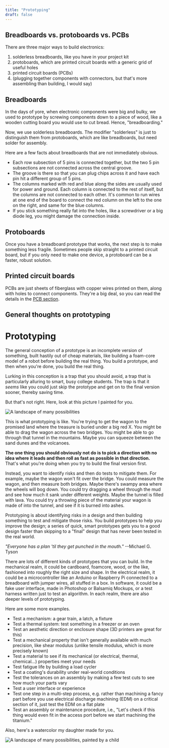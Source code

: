 ```yaml
---
title: "Prototyping"
draft: false
---
```

## Breadboards vs. protoboards vs. PCBs

There are three major ways to build electronics:

1. solderless breadboards, like you have in your project kit
2. protoboards, which are printed circuit boards with a generic grid of useful holes
3. printed circuit boards (PCBs)
4. (plugging together components with connectors, but that's more assembling than building, I would say)

## Breadboards

In the days of yore, when electronic components were big and bulky, we used to prototype by screwing components down to a piece of wood, like a wooden cutting board you would use to cut bread. Hence, "breadboarding."

Now, we use solderless breadboards. The modifier "solderless" is just to distinguish them from protoboards, which are like breadboards, but need solder for assembly.

Here are a few facts about breadboards that are not immediately obvious.

* Each row subsection of 5 pins is connected together, but the two 5 pin subsections are not connected across the central groove.
* The groove is there so that you can plug chips across it and have each pin hit a different group of 5 pins.
* The columns marked with red and blue along the sides are usually used for power and ground. Each column is connected to the rest of itself, but the columns are not connected to each other. It's common to run wires at one end of the board to connect the red column on the left to the one on the right, and same for the blue columns.
* If you stick something really fat into the holes, like a screwdriver or a big diode leg, you might damage the connection inside.

## Protoboards

Once you have a breadboard prototype that works, the next step is to make something less fragile. Sometimes people skip straight to a printed circuit board, but if you only need to make one device, a protoboard can be a faster, robust solution.

## Printed circuit boards 

PCBs are just sheets of fiberglass with copper wires printed on them, along with holes to connect components. They're a big deal, so you can read the details in the [PCB section](/notes/pcb).

## General thoughts on prototyping

# Prototyping

The general conception of a prototype is an incomplete version of something, built hastily out of cheap materials, like building a foam-core model of a robot before building the real thing. You build a prototype, and then when you're done, you build the real thing.

Lurking in this conception is a trap that you should avoid, a trap that is particularly alluring to smart, busy college students. The trap is that it _seems_ like you could just skip the prototype and get on to the final version sooner, thereby saving time.

But that's not right. Here, look at this picture I painted for you.

![A landscape of many possibilities](img/prototyping-watercolor.jpg)

This is what prototyping is like. You're trying to get the wagon to the promised land where the treasure is buried under a big red X. You might be able to drag the wagon across the two bridges. You might be able to go through that tunnel in the mountains. Maybe you can squeeze between the sand dunes and the volcanoes.

**The one thing you should obviously not do is to pick a direction with no idea where it leads and then roll as fast as possible in that direction.** That's what you're doing when you try to build the final version first.

Instead, you want to identify risks and then do tests to mitigate them. For example, maybe the wagon won't fit over the bridge. You could measure the wagon, and then measure both bridges. Maybe there's swampy area where the wheels will bog down. You could try dragging a wheel through the mud and see how much it sank under different weights. Maybe the tunnel is filled with lava. You could try a throwing piece of the material your wagon is made of into the tunnel, and see if it is burned into ashes.

Prototyping is about identifying risks in a design and then building something to test and mitigate those risks. You build prototypes to help you improve the design; a series of quick, smart prototypes gets you to a good design faster than skipping to a "final" design that has never been tested in the real world.

_"Everyone has a plan 'til they get punched in the mouth."_ --Michael G. Tyson

There are lots of different kinds of prototypes that you can build. In the mechanical realm, it could be cardboard, foamcore, wood, or the like, fashioned into roughly the right size and shape. In the electrical realm, it could be a microcontroller like an Arduino or Raspberry Pi connected to a breadboard with jumper wires, all stuffed in a box. In software, it could be a fake user interface, made in Photoshop or Balsamiq Mockups, or a test harness written just to test an algorithm. In each realm, there are also deeper levels of prototyping.

Here are some more examples.

*   Test a mechanism: a gear train, a latch, a fixture
*   Test a thermal system: test something in a freezer or an oven
*   Test an aesthetic direction or enclosure shape (3D printers are great for this)
*   Test a mechanical property that isn't generally available with much precision, like shear modulus (unlike tensile modulus, which is more precisely known)
*   Test a material to see if its mechanical (or electrical, thermal, chemical...) properties meet your needs
*   Test fatigue life by building a load cycler
*   Test a coating's durability under real-world conditions
*   Test the tolerances on an assembly by making a few test cuts to see how much your parts vary
*   Test a user interface or experience
*   Test one step in a multi-step process, e.g. rather than machining a fancy part before you use electrical discharge machining (EDM) on a critical section of it, just test the EDM on a flat plate
*   Test an assembly or maintenance procedure, i.e., "Let's check if this thing would even fit in the access port before we start machining the titanium."

Also, here's a watercolor my daughter made for you.

![A landscape of many possibilities, painted by a child](img/prototyping-watercolor-ada.jpg)
